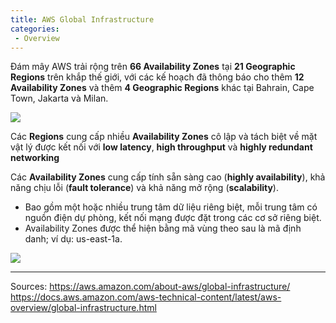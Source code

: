 ```yaml
---
title: AWS Global Infrastructure
categories:
 - Overview
---
```


Đám mây AWS trải rộng trên **66 Availability Zones** tại **21 Geographic Regions** trên khắp thế giới, với các kế hoạch đã thông báo cho thêm **12 Availability Zones** và thêm **4 Geographic Regions** khác tại Bahrain, Cape Town, Jakarta và Milan.

![](/images/aws_global.png)

Các **Regions** cung cấp nhiều **Availability Zones** cô lập và tách biệt về mặt vật lý được kết nối với **low latency**, **high throughput** và **highly redundant networking**

Các **Availability Zones** cung cấp tính sẵn sàng cao (**highly availability**), khả năng chịu lỗi (**fault tolerance**) và khả năng mở rộng (**scalability**).

* Bao gồm một hoặc nhiều trung tâm dữ liệu riêng biệt, mỗi trung tâm có nguồn điện dự phòng, kết nối mạng được đặt trong các cơ sở riêng biệt.
* Availability Zones được thể hiện bằng mã vùng theo sau là mã định danh; ví dụ: us-east-1a.

![](/images/AWS-Regions-and-Availability-Zones.jpg)

-----

Sources:
https://aws.amazon.com/about-aws/global-infrastructure/
https://docs.aws.amazon.com/aws-technical-content/latest/aws-overview/global-infrastructure.html
